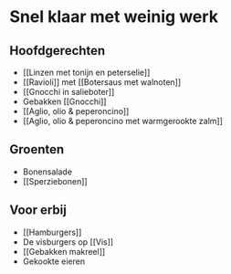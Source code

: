# Snel klaar met weinig werk
## Hoofdgerechten
- [[Linzen met tonijn en peterselie]]
- [[Ravioli]] met [[Botersaus met walnoten]]
- [[Gnocchi in salieboter]]
- Gebakken [[Gnocchi]]
- [[Aglio, olio & peperoncino]]
- [[Aglio, olio & peperoncino met warmgerookte zalm]]

## Groenten
- Bonensalade
- [[Sperziebonen]]

## Voor erbij
- [[Hamburgers]]
- De visburgers op [[Vis]]
- [[Gebakken makreel]]
- Gekookte eieren